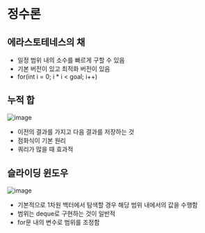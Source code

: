 # 정수론

## 에라스토테네스의 채
- 일정 범위 내의 소수를 빠르게 구할 수 있음
- 기본 버전이 있고 최적화 버전이 있음
- for(int i = 0; i * i < goal; i++)

## 누적 합

![image](https://github.com/user-attachments/assets/c2664db9-35a4-45ed-962b-05c319684644)

- 이전의 결과를 가지고 다음 결과를 저장하는 것
- 점화식이 기본 원리
- 쿼리가 많을 때 효과적

## 슬라이딩 윈도우

![image](https://github.com/user-attachments/assets/af28f3ce-6269-43b2-a0fa-9d3dbab93c4d)
- 기본적으로 1차원 백터에서 탐색할 경우 해당 범위 내에서의 값을 수행함
- 범위는 deque로 구현하는 것이 일반적
- for문 내의 변수로 범위를 조정함
